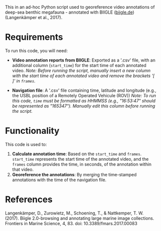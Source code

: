 
This in an ad-hoc Python script used to georeference video annotations of deep-sea benthic megafauna - annotated with BIIGLE ([biigle.de](https://biigle.de/)) (Langenkämper et al., 2017). 

# Requirements 

To run this code, you will need:

- **Video annotation reports from BIIGLE**: Exported as a '.csv' file, with an additional column (`start_time`) for the start time of each annotated video.
  *Note: Before running the script, manually insert a new column with the start time of each annotated video and remove the brackets '[ ]' in `frames`.*

- **Navigation file**: A '.csv' file containing time, latitude and longitude (e.g., the USBL position of a Remotely Operated Vehicule (ROV))
  *Note: To run this code, `time` must be formatted as HHMMSS (e.g., "16:53:47" should be represented as "165347"). Manually edit this column before running the script.*

# Functionality 

This code is used to:
1. **Calculate annotation time**: Based on the `start_time` and `frames`. `start_time` represents the start time of the annotated video, and the `frames` column provides the time, in seconds, of the annotation within that video.
2. **Georeference the annotations**: By merging the time-stamped annotations with the time of the navigation file. 

# References
Langenkämper, D., Zurowietz, M., Schoening, T., & Nattkemper, T. W. (2017). Biigle 2.0-browsing and annotating large marine image collections. Frontiers in Marine Science, 4, 83. doi: 10.3389/fmars.2017.00083
